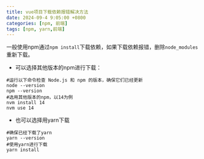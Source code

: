 ```yaml
---
title: vue项目下载依赖报错解决方法
date: 2024-09-4 9:05:00 +0800
categories: [npm, 前端]
tags: [npm, yarn,前端]
---
```

一般使用npm通过`npm install`下载依赖，如果下载依赖报错，删除`node_modules`重新下载。

- 可以选择其他版本的npm进行下载：

```shell
#运行以下命令检查 Node.js 和 npm 的版本，确保它们已经更新
node --version
npm --version
#选用其他版本的npm，以14为例
nvm install 14
nvm use 14
```

- 也可以选择用yarn下载

```shell
#确保已经下载了yarn
yarn --version
#使用yarn进行下载
yarn install
```



